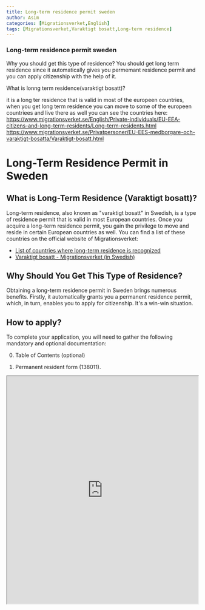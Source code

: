 ```yaml
---
title: Long-term residence permit sweden
author: Asim
categories: [Migrationsverket,English]
tags: [Migrationsverket,Varaktigt bosatt,Long-term residence]
---
```


### **Long-term residence permit sweden**


Why you should get this type of residence?
You should get long term residence since it automatically gives you permemant residence permit and you can apply citizenship with the help of it.

What is lonng term residence(varaktigt bosatt)?

 it is a long ter residence that is valid in most of the europeen countries, when you get long term residence you can move to some of the europeen countriees and live there as well 
you can see the countries here:
https://www.migrationsverket.se/English/Private-individuals/EU-EEA-citizens-and-long-term-residents/Long-term-residents.html
https://www.migrationsverket.se/Privatpersoner/EU-EES-medborgare-och-varaktigt-bosatta/Varaktigt-bosatt.html




# Long-Term Residence Permit in Sweden


## What is Long-Term Residence (Varaktigt bosatt)?

Long-term residence, also known as "varaktigt bosatt" in Swedish, is a type of residence permit that is valid in most European countries. Once you acquire a long-term residence permit, you gain the privilege to move and reside in certain European countries as well. You can find a list of these countries on the official website of Migrationsverket:

- [List of countries where long-term residence is recognized](https://www.migrationsverket.se/English/Private-individuals/EU-EEA-citizens-and-long-term-residents/Long-term-residents.html)
- [Varaktigt bosatt - Migrationsverket (in Swedish)](https://www.migrationsverket.se/Privatpersoner/EU-EES-medborgare-och-varaktigt-bosatta/Varaktigt-bosatt.html)


## Why Should You Get This Type of Residence?

Obtaining a long-term residence permit in Sweden brings numerous benefits. Firstly, it automatically grants you a permanent residence permit, which, in turn, enables you to apply for citizenship. It's a win-win situation.


## How to apply?

To complete your application, you will need to gather the following mandatory and optional documentation: 

0. Table of Contents (optional)

1. Permanent resident form (138011).
<iframe src="https://github.com/Indomet/indomet.github.io/blob/main/assets/website-files/Migrationsverket-Eng/test.pdf" type="application/pdf" width="100%" height="600px">                                     

2. Receipt of payment. (optional)
                                      
3. Fotocopy of passport.
  
4. Employment certificate.
                    
5. Latest salary specification. (It is advisable to include the most recent three)

6. Account statement.

7. Income information from the Swedish Tax Agency.

8. Housing (lease agreement, details of monthly costs). 

9. The family's total income. (optional)
<iframe src="https://drive.google.com/file/d/1ZR2lQrmpi993CXVUJRPN7CWPiDh6xgAL/" type="application/pdf" width="100%" height="600px">    